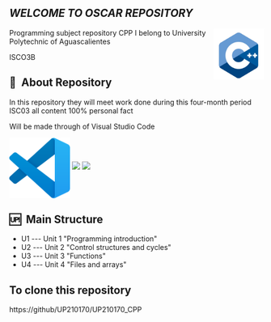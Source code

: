 ## _WELCOME TO OSCAR REPOSITORY_

<img src="https://github.com/UP210170/UP210170_CPP/blob/main/imagenes/c-logo-icon-28389.png" alt="Logo" width="100px" align="right">

Programming subject repository CPP 
I belong to University Polytechnic of Aguascalientes 


ISCO3B

## 📁&nbsp; About Repository 
In this repository they will meet work done during this four-month period ISC03 all content 100% personal fact 

Will be made through of Visual Studio Code

<img src="https://github.com/UP210170/UP210170_CPP/blob/main/imagenes/vscode.png" alt="Logo" width="120px" align="center">

<img src= "/../UP210170_cpp/imagenes/eae70f35c316a431dea4e239286c27c2.jpg" />

<img src="../UP210170_CPP/imagenes/eae70f35c316a431dea4e239286c27c2.jpg"/>

## 🆙&nbsp; Main Structure
* U1 --- Unit 1 "Programming introduction"
* U2 --- Unit 2 "Control structures and cycles"
* U3 --- Unit 3 "Functions"
* U4 --- Unit 4 "Files and arrays"

## To clone this repository 
https://github/UP210170/UP210170_CPP





